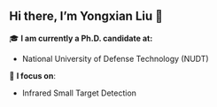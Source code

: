 ## Hi there, I’m Yongxian Liu 👋

🎓 **I am currently a Ph.D. candidate at:**
- National University of Defense Technology (NUDT)

🔭 **I focus on**: 
- Infrared Small Target Detection
